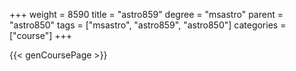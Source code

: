 +++
weight = 8590
title = "astro859"
degree = "msastro"
parent = "astro850"
tags = ["msastro", "astro859", "astro850"]
categories = ["course"]
+++

{{< genCoursePage >}}
